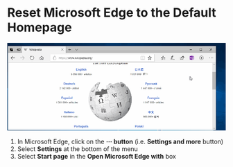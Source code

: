  # Reset Microsoft Edge to the Default Homepage
<img src="./images/edge-default-homepage.gif">  

1. In Microsoft Edge, click on the **··· button** (i.e. **Settings and more** button)
2. Select **Settings** at the bottom of the menu 
3. Select **Start page** in the **Open Microsoft Edge with** box



<!--
![MS Edge Settings Highlight](/images/instructions-settings_highlight.png)
![MS Edge Open Microsoft Edge With Settings Highlight](/images/instructions-open_microsoft_edge_highlight.png)
-->

